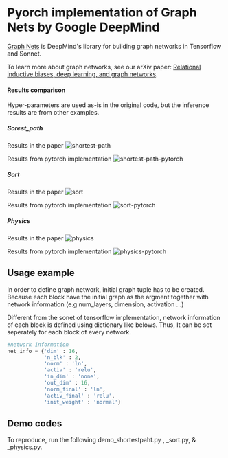 # Pyorch implementation of Graph Nets by Google DeepMind

[Graph Nets](https://github.com/deepmind/graph_nets) is DeepMind's library for
building graph networks in Tensorflow and Sonnet.

To learn more about graph networks, see our arXiv paper: [Relational inductive
biases, deep learning, and graph networks](https://arxiv.org/abs/1806.01261).

#### Results comparison

Hyper-parameters are used as-is in the original code, but the inference results are from other examples.

##### Sorest_path

Results in the paper
![shortest-path](https://user-images.githubusercontent.com/66901621/191691901-886fb80e-42b3-47a8-81bd-ec6ad413049a.png)

Results from pytorch implementation
![shortest-path-pytorch](https://user-images.githubusercontent.com/66901621/191692240-3af9e356-0ec9-4c95-ac82-a9d441c57661.png)

##### Sort

Results in the paper
![sort](https://user-images.githubusercontent.com/66901621/191694069-fef0f701-b949-4758-92b6-c8b019bf39d8.png)

Results from pytorch implementation
![sort-pytorch](https://user-images.githubusercontent.com/66901621/191692460-7ead52e2-32de-4b52-a376-c5b878e43705.png)

##### Physics

Results in the paper
![physics](https://user-images.githubusercontent.com/66901621/191692555-f576fdc9-b603-4aba-8a52-85ffe6194b81.png)

Results from pytorch implementation
![physics-pytorch](https://user-images.githubusercontent.com/66901621/191692658-c1e992bf-a0b8-4e44-a94a-8eff850e43ce.png)

## Usage example

In order to define graph network, initial graph tuple has to be created.
Because each block have the initial graph as the argment together with network information (e.g num_layers, dimension, activation ...)

Different from the sonet of tensorflow implementation, network information of each block is defined using dictionary like belows.
Thus, It can be set seperately for each block of every network.

```python
#network information
net_info = {'dim' : 16,
            'n_blk' : 2,
            'norm' : 'ln',
            'activ' : 'relu',
            'in_dim' : 'none',
            'out_dim' : 16,
            'norm_final' : 'ln',
            'activ_final' : 'relu',
            'init_weight' : 'normal'}
```

## Demo codes

To reproduce, run the following demo_shortestpaht.py , \_sort.py, & \_physics.py.
